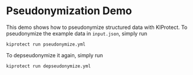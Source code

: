 # Pseudonymization Demo

This demo shows how to pseudonymize structured data with KIProtect.
To pseudonymize the example data in `input.json`, simply run

    kiprotect run pseudonymize.yml

To depseudonymize it again, simply run

    kiprotect run depseudonymize.yml

